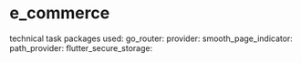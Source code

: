 # e_commerce
technical task
  packages used:
      go_router: 
      provider: 
      smooth_page_indicator: 
      path_provider: 
      flutter_secure_storage: 
